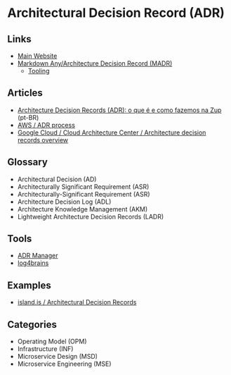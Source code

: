 # Architectural Decision Record (ADR)

<!--
https://github.com/search?q=path%3Adecisions+path%3A.md&type=code

https://github.com/search?q=path%3Adocs%2Fadrs+path%3A.md&type=code
-->

## Links

- [Main Website](https://adr.github.io)
- [Markdown Any/Architecture Decision Record (MADR)](https://adr.github.io/madr/)
  - [Tooling](https://adr.github.io/madr/tooling.html)

## Articles

- [Architecture Decision Records (ADR): o que é e como fazemos na Zup](https://zup.com.br/blog/architecture-decision-records-adr) (pt-BR)
- [AWS / ADR process](https://docs.aws.amazon.com/prescriptive-guidance/latest/architectural-decision-records/adr-process.html)
- [Google Cloud / Cloud Architecture Center / Architecture decision records overview](https://cloud.google.com/architecture/architecture-decision-records)

<!--
https://timsommer.be/architectural-decision-record
https://thomasbandt.com/architecture-decision-records
-->

## Glossary

- Architectural Decision (AD)
- Architecturally Significant Requirement (ASR)
- Architecturally-Significant Requirement (ASR)
- Architecture Decision Log (ADL)
- Architecture Knowledge Management (AKM)
- Lightweight Architecture Decision Records (LADR)

## Tools

- [ADR Manager](https://adr.github.io/adr-manager)
- [log4brains](/log4brains.md)

## Examples

- [island.is / Architectural Decision Records](https://docs.devland.is/technical-overview/adr)

<!--
https://github.com/deshpandetanmay/lightweight-architecture-decision-records
https://github.com/joelparkerhenderson/architecture-decision-record
https://github.com/implementing-microservices/ADRs
https://github.com/huifenqi/arch/tree/master/decisions
https://github.com/alextanhongpin/architecture-decision-records
https://github.com/arachne-framework/architecture
-->

## Categories

- Operating Model (OPM)
- Infrastructure (INF)
- Microservice Design (MSD)
- Microservice Engineering (MSE)

<!--
Storybook

https://github.com/kbase/ui-refresh-test/blob/main/docs/adrs/0002-storybook.md?plain=1
https://github.com/usdigitalresponse/usdr-gost/blob/_staging/docs/decisions/0002-use-storybook-to-visualize-component-states.md?plain=1

React

https://github.com/usdigitalresponse/usdr-gost/blob/_staging/docs/decisions/0003-use-react-for-frontend-development.md

Forms

https://github.com/kbase/ui-refresh-test/blob/main/docs/adrs/0003-forms.md
-->
